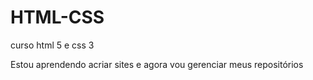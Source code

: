 # HTML-CSS
 curso html 5 e css 3 

Estou aprendendo acriar sites e agora vou gerenciar meus repositórios